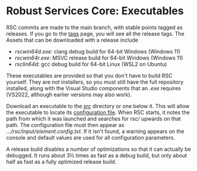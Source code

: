 # Robust Services Core: Executables

RSC commits are made to the main branch, with stable points tagged
as releases. If you go to the
[tags](https://github.com/GregUtas/robust-services-core/tags) page,
you will see all the release tags. The Assets that can be downloaded
with a release include
* _rscwin64d.exe_: clang debug build for 64-bit Windows (Windows 11)
* _rscwin64r.exe_: MSVC release build for 64-bit Windows (Windows 11)
* _rsclin64d_: gcc debug build for 64-bit Linux (WSL2 on Ubuntu)

These executables are provided so that you don't have to build RSC
yourself. They are _not_ installers, so you must still have the full
repository installed, along with the Visual Studio components that an
_.exe_ requires (VS2022, although earlier versions may also work).

Download an executable to the [_src_](/src) directory or one below
it. This will allow the executable to locate its
[configuration file](/input/element.config.txt). When RSC starts, it
notes the path from which it was launched and searches for _rsc/_
upwards on that path. The configuration file must then appear as
_.../rsc/input/element.config.txt_. If it isn't found, a warning
appears on the console and default values are used for all
configuration parameters.

A release build disables a number of optimizations so that it can
actually be debugged. It runs about 3&#189; times as fast as a debug
build, but only about half as fast as a fully optimized release build.
